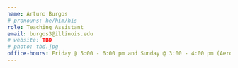 ```yaml
---
name: Arturo Burgos
# pronouns: he/him/his
role: Teaching Assistant
email: burgos3@illinois.edu
# website: TBD
# photo: tbd.jpg
office-hours: Friday @ 5:00 - 6:00 pm and Sunday @ 3:00 - 4:00 pm (Aero lab)
---
```

